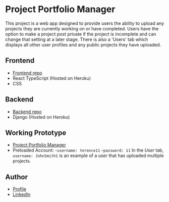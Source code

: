# Project Portfolio Manager
This project is a web app designed to provide users the ability to upload any projects they are currently working on or have completed. Users have the option to make a project post private if the project is incomplete and can change that setting at a later stage. There is also a 'Users' tab which displays all other user profiles and any public projects they have uploaded.

## Frontend
- [Frontend repo](https://github.com/terry-h12/project-portfolio-frontend "Frontend")
- React TypeScript (Hosted on Heroku)
- CSS

## Backend
- [Backend repo](https://github.com/terry-h12/project-portfolio-backend "Backend")
- Django (Hosted on Heroku)

## Working Prototype
- [Project Portfolio Manager](https://project-portfolio-manager.herokuapp.com/login "App")
- Preloaded Account: 
  -`username: terence11` 
  -`password: 11`
  In the *User* tab, `username: JohnSmith1` is an example of a user that has uploaded multiple projects.

## Author
- [Profile](https://github.com/terry-h12 "terry-h12")
- [LinkedIn](https://www.linkedin.com/in/terence-huang-8742981b8/ "LinkedIn")
